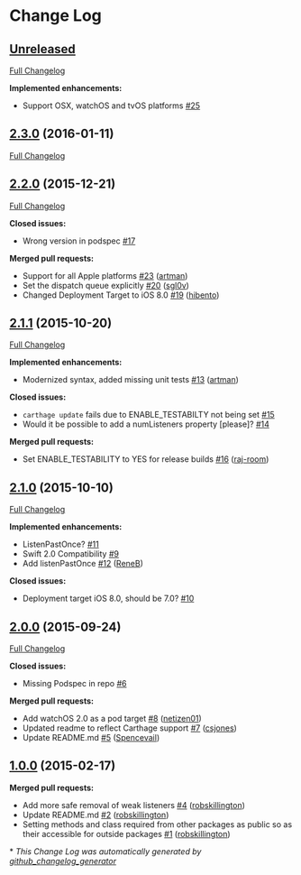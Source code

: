 # Change Log

## [Unreleased](https://github.com/artman/signals/tree/HEAD)

[Full Changelog](https://github.com/artman/signals/compare/2.3.0...HEAD)

**Implemented enhancements:**

- Support OSX, watchOS and tvOS platforms [\#25](https://github.com/artman/Signals/issues/25)

## [2.3.0](https://github.com/artman/signals/tree/2.3.0) (2016-01-11)
[Full Changelog](https://github.com/artman/signals/compare/2.2.0...2.3.0)

## [2.2.0](https://github.com/artman/signals/tree/2.2.0) (2015-12-21)
[Full Changelog](https://github.com/artman/signals/compare/2.1.1...2.2.0)

**Closed issues:**

- Wrong version in podspec [\#17](https://github.com/artman/Signals/issues/17)

**Merged pull requests:**

- Support for all Apple platforms [\#23](https://github.com/artman/Signals/pull/23) ([artman](https://github.com/artman))
- Set the dispatch queue explicitly [\#20](https://github.com/artman/Signals/pull/20) ([sgl0v](https://github.com/sgl0v))
- Changed Deployment Target to iOS 8.0 [\#19](https://github.com/artman/Signals/pull/19) ([hibento](https://github.com/hibento))

## [2.1.1](https://github.com/artman/signals/tree/2.1.1) (2015-10-20)
[Full Changelog](https://github.com/artman/signals/compare/2.1.0...2.1.1)

**Implemented enhancements:**

- Modernized syntax, added missing unit tests [\#13](https://github.com/artman/Signals/pull/13) ([artman](https://github.com/artman))

**Closed issues:**

- `carthage update` fails due to ENABLE\_TESTABILTY not being set [\#15](https://github.com/artman/Signals/issues/15)
- Would it be possible to add a numListeners property \[please\]? [\#14](https://github.com/artman/Signals/issues/14)

**Merged pull requests:**

- Set ENABLE\_TESTABILITY to YES for release builds [\#16](https://github.com/artman/Signals/pull/16) ([raj-room](https://github.com/raj-room))

## [2.1.0](https://github.com/artman/signals/tree/2.1.0) (2015-10-10)
[Full Changelog](https://github.com/artman/signals/compare/2.0.0...2.1.0)

**Implemented enhancements:**

- ListenPastOnce? [\#11](https://github.com/artman/Signals/issues/11)
- Swift 2.0 Compatibility [\#9](https://github.com/artman/Signals/issues/9)
- Add listenPastOnce [\#12](https://github.com/artman/Signals/pull/12) ([ReneB](https://github.com/ReneB))

**Closed issues:**

- Deployment target iOS 8.0, should be 7.0? [\#10](https://github.com/artman/Signals/issues/10)

## [2.0.0](https://github.com/artman/signals/tree/2.0.0) (2015-09-24)
[Full Changelog](https://github.com/artman/signals/compare/1.0.0...2.0.0)

**Closed issues:**

- Missing Podspec in repo [\#6](https://github.com/artman/Signals/issues/6)

**Merged pull requests:**

- Add watchOS 2.0 as a pod target [\#8](https://github.com/artman/Signals/pull/8) ([netizen01](https://github.com/netizen01))
- Updated readme to reflect Carthage support [\#7](https://github.com/artman/Signals/pull/7) ([csjones](https://github.com/csjones))
- Update README.md [\#5](https://github.com/artman/Signals/pull/5) ([Spencevail](https://github.com/Spencevail))

## [1.0.0](https://github.com/artman/signals/tree/1.0.0) (2015-02-17)
**Merged pull requests:**

- Add more safe removal of weak listeners [\#4](https://github.com/artman/Signals/pull/4) ([robskillington](https://github.com/robskillington))
- Update README.md [\#2](https://github.com/artman/Signals/pull/2) ([robskillington](https://github.com/robskillington))
- Setting methods and class required from other packages as public so as their accessible for outside packages [\#1](https://github.com/artman/Signals/pull/1) ([robskillington](https://github.com/robskillington))



\* *This Change Log was automatically generated by [github_changelog_generator](https://github.com/skywinder/Github-Changelog-Generator)*